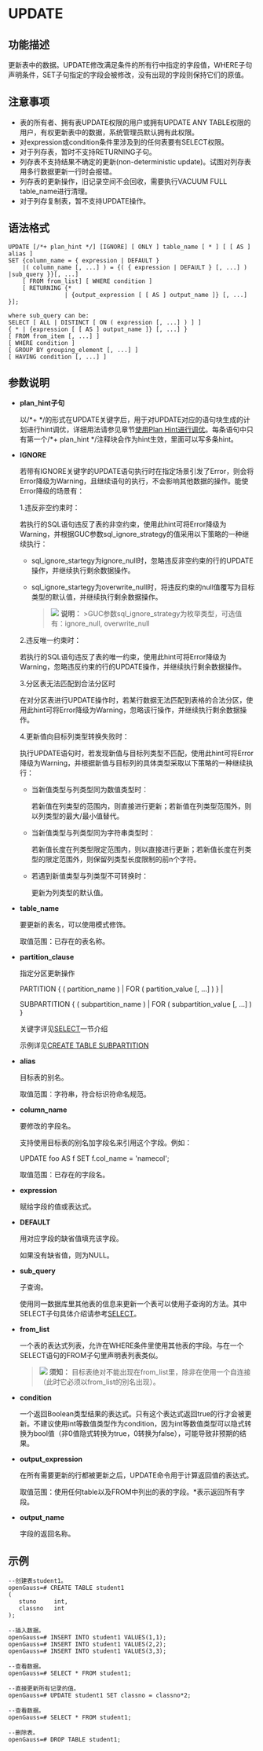# UPDATE<a name="ZH-CN_TOPIC_0289900207"></a>

## 功能描述<a name="zh-cn_topic_0283137651_zh-cn_topic_0237122194_zh-cn_topic_0059778969_s85747c5f88e64562a8ff9ddacda19929"></a>

更新表中的数据。UPDATE修改满足条件的所有行中指定的字段值，WHERE子句声明条件，SET子句指定的字段会被修改，没有出现的字段则保持它们的原值。

## 注意事项<a name="zh-cn_topic_0283137651_zh-cn_topic_0237122194_zh-cn_topic_0059778969_s7e9e912f472543cbb190edb83e5f22d2"></a>

-   表的所有者、拥有表UPDATE权限的用户或拥有UPDATE ANY TABLE权限的用户，有权更新表中的数据，系统管理员默认拥有此权限。
-   对expression或condition条件里涉及到的任何表要有SELECT权限。
-   对于列存表，暂时不支持RETURNING子句。
-   列存表不支持结果不确定的更新\(non-deterministic update\)。试图对列存表用多行数据更新一行时会报错。
-   列存表的更新操作，旧记录空间不会回收，需要执行VACUUM FULL table\_name进行清理。
-   对于列存复制表，暂不支持UPDATE操作。

## 语法格式<a name="zh-cn_topic_0283137651_zh-cn_topic_0237122194_zh-cn_topic_0059778969_sd8d9ff15ff6c45c9aebd16c861936c06"></a>

```
UPDATE [/*+ plan_hint */] [IGNORE] [ ONLY ] table_name [ * ] [ [ AS ] alias ]
SET {column_name = { expression | DEFAULT } 
    |( column_name [, ...] ) = {( { expression | DEFAULT } [, ...] ) |sub_query }}[, ...]
    [ FROM from_list] [ WHERE condition ]
    [ RETURNING {* 
                | {output_expression [ [ AS ] output_name ]} [, ...] }];

where sub_query can be:
SELECT [ ALL | DISTINCT [ ON ( expression [, ...] ) ] ]
{ * | {expression [ [ AS ] output_name ]} [, ...] }
[ FROM from_item [, ...] ]
[ WHERE condition ]
[ GROUP BY grouping_element [, ...] ]
[ HAVING condition [, ...] ]
```

## 参数说明<a name="zh-cn_topic_0283137651_zh-cn_topic_0237122194_zh-cn_topic_0059778969_sf3e3262b89854b3d829a94054116838c"></a>

-   **plan\_hint子句**

    以/\*+ \*/的形式在UPDATE关键字后，用于对UPDATE对应的语句块生成的计划进行hint调优，详细用法请参见章节[使用Plan Hint进行调优](使用Plan-Hint进行调优.md)。每条语句中只有第一个/\*+ plan\_hint \*/注释块会作为hint生效，里面可以写多条hint。

- **IGNORE**
  
  若带有IGNORE关键字的UPDATE语句执行时在指定场景引发了Error，则会将Error降级为Warning，且继续语句的执行，不会影响其他数据的操作。能使Error降级的场景有：

  1.违反非空约束时：

  若执行的SQL语句违反了表的非空约束，使用此hint可将Error降级为Warning，并根据GUC参数sql_ignore_strategy的值采用以下策略的一种继续执行：

    -   sql_ignore_startegy为ignore_null时，忽略违反非空约束的行的UPDATE操作，并继续执行剩余数据操作。

    -   sql_ignore_startegy为overwrite_null时，将违反约束的null值覆写为目标类型的默认值，并继续执行剩余数据操作。

        >![](public_sys-resources/icon-note.gif) **说明：**
      >GUC参数sql_ignore_strategy为枚举类型，可选值有：ignore_null, overwrite_null

  2.违反唯一约束时：

  若执行的SQL语句违反了表的唯一约束，使用此hint可将Error降级为Warning，忽略违反约束的行的UPDATE操作，并继续执行剩余数据操作。

  3.分区表无法匹配到合法分区时

  在对分区表进行UPDATE操作时，若某行数据无法匹配到表格的合法分区，使用此hint可将Error降级为Warning，忽略该行操作，并继续执行剩余数据操作。

  4.更新值向目标列类型转换失败时：

  执行UPDATE语句时，若发现新值与目标列类型不匹配，使用此hint可将Error降级为Warning，并根据新值与目标列的具体类型采取以下策略的一种继续执行：

    -   当新值类型与列类型同为数值类型时：

        若新值在列类型的范围内，则直接进行更新；若新值在列类型范围外，则以列类型的最大/最小值替代。

    -   当新值类型与列类型同为字符串类型时：

        若新值长度在列类型限定范围内，则以直接进行更新；若新值长度在列类型的限定范围外，则保留列类型长度限制的前n个字符。

    -   若遇到新值类型与列类型不可转换时：

        更新为列类型的默认值。

-   **table\_name**

    要更新的表名，可以使用模式修饰。

    取值范围：已存在的表名称。

- **partition\_clause**

  指定分区更新操作

  PARTITION \{ \( partition\_name \) | FOR \( partition\_value \[, ...\] \) \} |

  SUBPARTITION \{ \( subpartition\_name \) | FOR \( subpartition\_value \[, ...\] \) \}

  关键字详见[SELECT](SELECT.md)一节介绍

  示例详见[CREATE TABLE SUBPARTITION](zh-cn_topic_0000001198046401.md)

-   **alias**

    目标表的别名。

    取值范围：字符串，符合标识符命名规范。

-   **column\_name**

    要修改的字段名。

    支持使用目标表的别名加字段名来引用这个字段。例如：

    UPDATE foo AS f SET f.col\_name = 'namecol';

    取值范围：已存在的字段名。

-   **expression**

    赋给字段的值或表达式。

-   **DEFAULT**

    用对应字段的缺省值填充该字段。

    如果没有缺省值，则为NULL。

-   **sub\_query**

    子查询。

    使用同一数据库里其他表的信息来更新一个表可以使用子查询的方法。其中SELECT子句具体介绍请参考[SELECT](SELECT.md)。

-   **from\_list**

    一个表的表达式列表，允许在WHERE条件里使用其他表的字段。与在一个SELECT语句的FROM子句里声明表列表类似。

    >![](public_sys-resources/icon-notice.gif) **须知：** 
    >目标表绝对不能出现在from\_list里，除非在使用一个自连接（此时它必须以from\_list的别名出现）。

-   **condition**

    一个返回Boolean类型结果的表达式。只有这个表达式返回true的行才会被更新。不建议使用int等数值类型作为condition，因为int等数值类型可以隐式转换为bool值（非0值隐式转换为true，0转换为false），可能导致非预期的结果。

-   **output\_expression**

    在所有需要更新的行都被更新之后，UPDATE命令用于计算返回值的表达式。

    取值范围：使用任何table以及FROM中列出的表的字段。\*表示返回所有字段。

-   **output\_name**

    字段的返回名称。


## 示例<a name="zh-cn_topic_0283137651_zh-cn_topic_0237122194_zh-cn_topic_0059778969_s23d933f56bc745e1bd819083b4e50155"></a>

```
--创建表student1。
openGauss=# CREATE TABLE student1
(
   stuno     int,
   classno   int 
);

--插入数据。
openGauss=# INSERT INTO student1 VALUES(1,1);
openGauss=# INSERT INTO student1 VALUES(2,2);
openGauss=# INSERT INTO student1 VALUES(3,3);

--查看数据。
openGauss=# SELECT * FROM student1;

--直接更新所有记录的值。
openGauss=# UPDATE student1 SET classno = classno*2;

--查看数据。
openGauss=# SELECT * FROM student1;

--删除表。
openGauss=# DROP TABLE student1;
```

